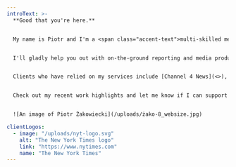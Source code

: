 ```yaml
---
introText: >-
  **Good that you're here.** 


  My name is Piotr and I'm a <span class="accent-text">multi-skilled media professional</span> with experience in video, audio and print journalism, and documentary production.


  I'll gladly help you out with on-the-ground reporting and media production in Poland, Germany and beyond.


  Clients who have relied on my services include [Channel 4 News](<>), [NPR](<>), [The New York Times](<>), [The Washington Post](<>) and many others. 


  Check out my recent work highlights and let me know if I can support your assignment!


  ![An image of Piotr Żakowiecki](/uploads/żako-8_websize.jpg)

clientLogos:
  - image: "/uploads/nyt-logo.svg"
    alt: "The New York Times logo"
    link: "https://www.nytimes.com"
    name: "The New York Times" 
---
```

